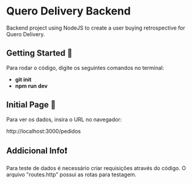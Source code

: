 # Quero Delivery Backend
<p>Backend project using NodeJS to create a user buying retrospective for Quero Delivery.</p>

## Getting Started 🚀
<p>Para rodar o código, digite os seguintes comandos no terminal:</p>
<ul>
  <li><b>git init</b></li>
  <li><b>npm run dev</b></li>
</ul>

## Initial Page 📝
<p>Para ver os dados, insira o URL no navegador:</p>
<p>http://localhost:3000/pedidos</p>

## Addicional Info❗
<p>Para teste de dados é necessário criar requisições através do código. O arquivo "routes.http" possui as rotas para testagem.</p>

